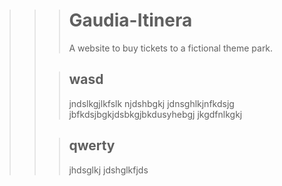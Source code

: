 >>> # Gaudia-Itinera
>>> A website to buy tickets to a fictional theme park.
>>
>>> ## wasd
>>> jndslkgjlkfslk
>>> njdshbgkj
>>> jdnsghlkjnfkdsjg
>>> jbfkdsjbgkjdsbkgjbkdusyhebgj
>>> jkgdfnlkgkj
>>
>>> ## qwerty
>>> jhdsglkj
>>> jdshglkfjds
